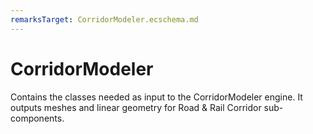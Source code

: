 ```yaml
---
remarksTarget: CorridorModeler.ecschema.md
---
```


# CorridorModeler

Contains the classes needed as input to the CorridorModeler engine. It outputs meshes and linear geometry for Road & Rail Corridor sub-components.